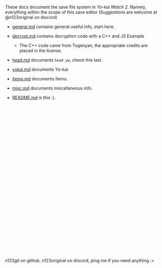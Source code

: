 These docs document the save file system in *Yo-kai Watch 2*. Namely, everything within the scope of this save editor (Suggestions are welcome at @n123original on discord)
* [general.md](https://github.com/n123git/YWSaveEditor/blob/main/docs/general.md) contains general useful info, start here.
* [decrypt.md](https://github.com/n123git/YWSaveEditor/blob/main/docs/decrypt.md) contains decryption code with a C++ and JS Example
   * The C++ code came from Togenyan, the appropriate credits are placed in the license.
* [head.md](https://github.com/n123git/YWSaveEditor/blob/main/docs/head.md) documents `head.yw`, check this last.
* [yokai.md](https://github.com/n123git/YWSaveEditor/blob/main/docs/yokai.md) documents Yo-kai.
* [items.md](https://github.com/n123git/YWSaveEditor/blob/main/docs/general.md) documents Items.
* [misc.md](https://github.com/n123git/YWSaveEditor/blob/main/docs/misc.md) documents miscellaneous info.
* [README.md](https://github.com/n123git/YWSaveEditor/blob/main/docs/README.md) is this :).

  <br/>
  <br/>
  <br/>
  <br/>
  <br/>
  <br/>
  <br/>
  <br/>
  <br/>
  <br/>
  <br/>
  <br/>
  <br/>
  <br/>
  <br/>
  <br/>
  <br/>
  <br/>
  <br/>
  <br/>
  <br/>
  <br/>
  <br/>
  <br/>
  <br/>
  <br/>
  <br/>
  <br/>
  <br/>
n123git on github, n123original on discord, ping me if you need anything :>

